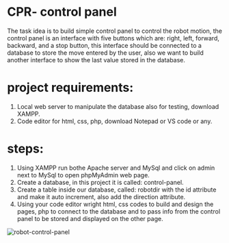 # CPR- control panel 
The task idea is to build simple control panel to control the robot motion, the control panel is an interface with five buttons which are: right, left, forward, backward, and a stop button, this interface should be connected to a database to store the move entered by the user, also we want to build another interface to show the last value stored in the database. 
# project requirements:
1. Local web server to manipulate the database also for testing, download XAMPP.
2. Code editor for html, css, php, download Notepad or VS code or any.

# steps:
1. Using XAMPP run bothe Apache server and MySql and click on admin next to MySql to open phpMyAdmin web page.
2. Create a database, in this project it is called: control-panel.
3. Create a table inside our database, called: robotdir with the id attribute and make it auto increment, also add the direction attribute.
4. Using your code editor wright html, css codes to build and design the pages, php to connect to the database and to pass info from the control panel to be stored and displayed on the other page.

![robot-control-panel](https://github.com/norah24hm/control-panel/assets/174956710/8da1901d-fe3d-4423-b6a7-870f4a633b05)


